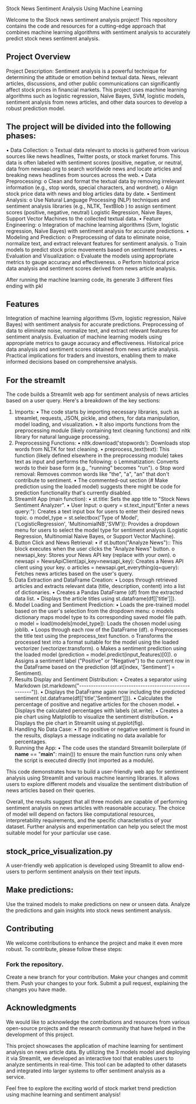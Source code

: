 Stock News Sentiment Analysis
Using Machine Learning

Welcome to the Stock news sentiment analysis project! This repository contains the code and resources for a cutting-edge approach that combines machine learning algorithms with sentiment analysis to accurately predict stock news sentiment analysis.

## Project Overview
Project Description: Sentiment analysis is a powerful technique for determining the attitude or emotion behind textual data. News, relevant articles, discussions, and other public communications can significantly affect stock prices in financial markets. This project uses machine learning algorithms such as logistic regression, Naïve Bayes, SVM, logistic models, sentiment analysis from news articles, and other data sources to develop a robust prediction model.
## The project will be divided into the following phases:
•	Data Collection:
o	Textual data relevant to stocks is gathered from various sources like news headlines, Twitter posts, or   stock market forums. This data is often labeled with sentiment scores (positive, negative, or neutral, data from newsapi.org to search worldwide news and locate articles and breaking news headlines from sources across the web.
•	Data Preprocessing:
o	Clean and format the textual data by removing irrelevant information (e.g., stop words, special characters, and wordnet).
o	Align stock price data with news and blog articles data by date.
•	Sentiment Analysis:
o	Use Natural Language Processing (NLP) techniques and sentiment analysis libraries (e.g., NLTK, TextBlob ) to assign sentiment scores (positive, negative, neutral)  Logistic Regression, Naive Bayes, Support Vector Machines to the collected textual data.
•	Feature Engineering:
o	Integration of machine learning algorithms (Svm, logistic regression, Naïve Bayes) with sentiment analysis for accurate predictions.
•	Modeling and Prediction:
o	Preprocessing of data to eliminate noise, normalize text, and extract relevant features for sentiment analysis.
o	Train models to predict stock price movements based on sentiment features.
•	Evaluation and Visualization:
o	Evaluate the models using appropriate metrics to gauge accuracy and effectiveness.
o	Perform historical price data analysis and sentiment scores derived from news article analysis.

After running the machine learning code, its generate 3 different files ending with pkl



## Features
Integration of machine learning algorithms (Svm, logistic regression, Naïve Bayes) with sentiment analysis for accurate predictions.
Preprocessing of data to eliminate noise, normalize text, and extract relevant features for sentiment analysis.
Evaluation of machine learning models using appropriate metrics to gauge accuracy and effectiveness.
Historical price data analysis and sentiment scores obtained from news article  analysis.
Practical implications for traders and investors, enabling them to make informed decisions based on comprehensive analysis.

## For the streamlt
The code builds a Streamlit web app for sentiment analysis of news articles based on a user query. Here's a breakdown of the key sections:
1. Imports:
•	The code starts by importing necessary libraries, such as streamlet, requests, JSON, pickle, and others, for data manipulation, model loading, and visualization.
•	It also imports functions from the preprocessing module (likely containing text cleaning functions) and nltk library for natural language processing.
2. Preprocessing Functions:
•	nltk.download('stopwords'): Downloads stop words from NLTK for text cleaning.
•	preprocess_text(text): This function (likely defined elsewhere in the preprocessing module) takes text as input and performs the following: 
o	Lemmatization: Converts words to their base form (e.g., "running" becomes "run").
o	Stop word removal: Removes common words like "the", "a", "an" that don't contribute to sentiment.
•	The commented-out section (# Make prediction using the loaded model) suggests there might be code for prediction functionality that's currently disabled.
3. Streamlit App (main function):
•	st.title: Sets the app title to "Stock News Sentiment Analyzer".
•	User Input: 
o	query = st.text_input("Enter a news query:"): Creates a text input box for users to enter their desired news topic.
o	model_type = st.selectbox('Type of Model',('LogisticRegression', 'MultinomialNB','SVM')): Provides a dropdown menu for users to select the model type for sentiment analysis (Logistic Regression, Multinomial Naive Bayes, or Support Vector Machine).
4. Button Click and News Retrieval:
•	if st.button("Analyze News"):: This block executes when the user clicks the "Analyze News" button. 
o	newsapi_key: Stores your News API key (replace with your own).
o	newsapi = NewsApiClient(api_key=newsapi_key): Creates a News API client using your key.
o	articles = newsapi.get_everything(q=query): Fetches news articles based on the user's query.
5. Data Extraction and DataFrame Creation:
•	Loops through retrieved articles and extracts relevant data (title, description, content) into a list of dictionaries.
•	Creates a Pandas DataFrame (df) from the extracted data list.
•	Displays the article titles using st.dataframe(df[['title']]).
6. Model Loading and Sentiment Prediction:
•	Loads the pre-trained model based on the user's selection from the dropdown menu: 
o	models dictionary maps model type to its corresponding saved model file path.
o	model = load(models[model_type]): Loads the chosen model using joblib.
•	Loops through each row of the DataFrame (df). 
o	Preprocesses the title text using the preprocess_text function.
o	Transforms the processed text into a format suitable for the model using the loaded vectorizer (vectorizer.transform).
o	Makes a sentiment prediction using the loaded model (prediction = model.predict(input_features)[0]).
o	Assigns a sentiment label ("Positive" or "Negative") to the current row in the DataFrame based on the prediction (df.at[index, 'Sentiment'] = Sentiment).
7. Results Display and Sentiment Distribution:
•	Creates a separator using Markdown (st.markdown("------------------------------------------------------")).
•	Displays the DataFrame again now including the predicted sentiment (st.dataframe(df[['title','Sentiment']])).
•	Calculates the percentage of positive and negative articles for the chosen model.
•	Displays the calculated percentages with labels (st.write).
•	Creates a pie chart using Matplotlib to visualize the sentiment distribution.
•	Displays the pie chart in Streamlit using st.pyplot(fig).
8. Handling No Data Case:
•	If no positive or negative sentiment is found in the results, displays a message indicating no data available for percentages.
9. Running the App:
•	The code uses the standard Streamlit boilerplate (if __name__ == "__main__": main()) to ensure the main function runs only when the script is executed directly (not imported as a module).

This code demonstrates how to build a user-friendly web app for sentiment analysis using Streamlit and various machine learning libraries. It allows users to explore different models and visualize the sentiment distribution of news articles based on their queries.


Overall, the results suggest that all three models are capable of performing sentiment analysis on news articles with reasonable accuracy. The choice of model will depend on factors like computational resources, interpretability requirements, and the specific characteristics of your dataset. Further analysis and experimentation can help you select the most suitable model for your particular use case.

## stock_price_visualization.py   
 A user-friendly web application is developed using Streamlit to allow end-users to perform
sentiment analysis on their text inputs. 



## Make predictions:
Use the trained models to make predictions on new or unseen data.
Analyze the predictions and gain insights into stock news sentiment analysis.

## Contributing
We welcome contributions to enhance the project and make it even more robust. To contribute, please follow these steps:

### Fork the repository.
Create a new branch for your contribution.
Make your changes and commit them.
Push your changes to your fork.
Submit a pull request, explaining the changes you have made.




## Acknowledgments
We would like to acknowledge the contributions and resources from various open-source projects and the research community that have helped in the development of this project.

This project showcases the application of machine learning for sentiment analysis on news article data. 
By utilizing the 3 models model and deploying it via Streamlit, we developed an interactive tool that enables users to analyze sentiments in real-time. This tool can be adapted to other datasets and integrated into larger systems to offer sentiment analysis as a service. 


Feel free to explore the exciting world of stock market trend prediction using machine learning and sentiment analysis!
